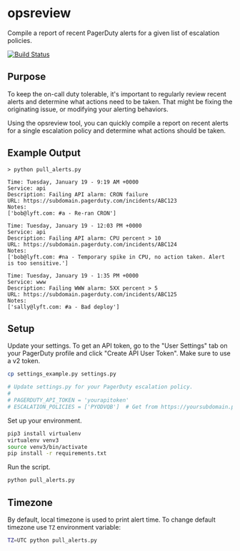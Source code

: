 # opsreview
Compile a report of recent PagerDuty alerts for a given list of escalation policies.

[![Build Status](https://travis-ci.org/lyft/opsreview.svg?branch=master)](https://travis-ci.org/lyft/opsreview)

## Purpose
To keep the on-call duty tolerable, it's important to regularly review recent alerts and determine what actions need to be taken. That might be fixing the originating issue, or modifying your alerting behaviors.

Using the opsreview tool, you can quickly compile a report on recent alerts for a single escalation policy and determine what actions should be taken.

## Example Output
```
> python pull_alerts.py

Time: Tuesday, January 19 - 9:19 AM +0000
Service: api
Description: Failing API alarm: CRON failure
URL: https://subdomain.pagerduty.com/incidents/ABC123
Notes:
['bob@lyft.com: #a - Re-ran CRON']

Time: Tuesday, January 19 - 12:03 PM +0000
Service: api
Description: Failing API alarm: CPU percent > 10
URL: https://subdomain.pagerduty.com/incidents/ABC124
Notes:
['bob@lyft.com: #na - Temporary spike in CPU, no action taken. Alert is too sensitive.']

Time: Tuesday, January 19 - 1:35 PM +0000
Service: www
Description: Failing WWW alarm: 5XX percent > 5
URL: https://subdomain.pagerduty.com/incidents/ABC125
Notes:
['sally@lyft.com: #a - Bad deploy']
```

## Setup
Update your settings. To get an API token, go to the "User Settings" tab on your PagerDuty profile and click "Create API User Token". Make sure to use a v2 token.
```bash
cp settings_example.py settings.py

# Update settings.py for your PagerDuty escalation policy.
#
# PAGERDUTY_API_TOKEN = 'yourapitoken'
# ESCALATION_POLICIES = ['PYODVQB']  # Get from https://yoursubdomain.pagerduty.com/escalation_policies#PYODVQB
```

Set up your environment.
```bash
pip3 install virtualenv
virtualenv venv3
source venv3/bin/activate
pip install -r requirements.txt
```

Run the script.
```bash
python pull_alerts.py
```

## Timezone
By default, local timezone is used to print alert time. To change default timezone use `TZ` environment variable:
```bash
TZ=UTC python pull_alerts.py
```
